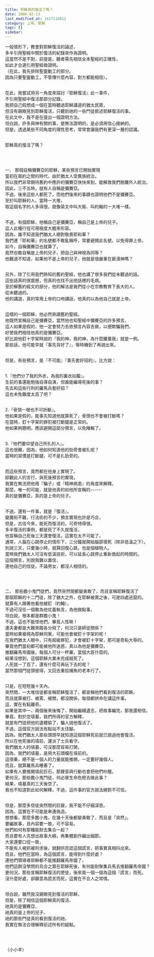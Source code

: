 ```yaml
---
title: 耶穌真的復活了嗎？
date: 2006-02-13
last_modified_at: 1617116012
category: 上帝、耶穌
tags: []
sidebar: 
---
```


<p>一般情形下，教會對耶穌復活的論述，<br/>
多半引用聖經中關於復活的紀錄來作為證明。<br/>
這當然不是不對，前提是，聽者需先相信全本聖經的正確性，<br/>
如此才合適引用聖經做證明。<br/>
（在此，我先排除聖靈動工的部分。<br/>
因為只要聖靈動工，不管傳什麼內容，對方都能相信）。</p>
<p><br/>
在此，我嘗試用另一角度來探討『耶穌復活』此一事件，<br/>
不引用聖經中復活那部分記錄。<br/>
我把自己假想成一個在當時聽過耶穌講道的猶太民眾，<br/>
但沒有親眼見到耶穌復活，只聽到祂的一些門徒敘述耶穌復活的事。<br/>
在此文中，我不是在提出一個證明方法。<br/>
坦白說，許多與神有關的事，是無法證明的，是必須用信心接納的。<br/>
但是，透過某些不同角度的理性思考，常常會讓我們有更深一層的認識。</p>
<p><br/>
耶穌真的復活了嗎？</p>
<p> </p>
<p><br/>
一、 那個自稱彌賽亞的耶穌，某些預言已開始實現<br/>
當初在兩約之間的時代，由於猶太人受異族統治，<br/>
所以我們非常期待舊約中應許的彌賽亞快快來到，能解救我們脫離外人統治。<br/>
因此，三不五時，就有人自稱是彌賽亞。<br/>
不過，後來這些人都死了，而他們後來的事蹟也證明他們不是彌賽亞。<br/>
至於叫耶穌的人，當時一大堆，<br/>
取這個名字的人多得很，就像英文中叫大衛、叫約翰的一大堆一樣。</p>
<p><br/>
不過，有個耶穌，他稱自己是彌賽亞，稱自己是上帝的兒子。<br/>
這人此種行徑可用極度大膽來形容。<br/>
因為，誰不知道我們猶太人絕對敬畏耶和華？<br/>
我們連『耶和華』的名號都不敢亂稱呼，常要避開此名號，以免得罪上帝。<br/>
如今，自稱彌賽亞也就算了，<br/>
竟然也敢自稱是上帝的兒子，把自己與神視為同等？<br/>
他難道不知道，如果他不是上帝的兒子，他就是很嚴重在褻瀆神嗎？</p>
<p><br/>
另外，除了引用我們熟知的舊約聖經，他也講了很多我們從未聽過的話。<br/>
這些話真的很震撼，但真的也找不出他話裡的毛病。<br/>
至於解舊約經文的部分，他的解法是我們從小在宗教教育下長大的人，<br/>
從未聽過的。<br/>
他的講道，真的常用上帝的口吻講話，他真的以為他自己就是上帝。</p>
<p><br/>
這樣的一個耶穌，他必然熟讀舊約聖經。<br/>
他既然宣稱自己是彌賽亞，當然他也知聖經中彌賽亞的許多預言。<br/>
這人如果是假的，他一定會努力去依預言內容去做，以便欺騙我們，<br/>
好使我們相信他真的是彌賽亞。<br/>
好比說他釘十字架時說的『我的神，我的神，為什麼離棄我』就是一例。<br/>
那些話，他可能早就『事先背好了』，等時機到了再說出來。</p>
<p><br/>
但是，有些預言，是『不可能』『事先套好招的』，比方說：</p>
<p><br/>
1.『他們分了我的外衣，為我的裏衣拈鬮』。<br/>
生前的事還能勉強自導自演，但誰能編導死後的事？<br/>
先去和這些行刑的羅馬兵套好招？<br/>
這也未免難度太高了吧？</p>
<p><br/>
2.『骨頭一根也不可折斷』。<br/>
他如果是假的，能事先知道他就算死了，骨頭也不會被打斷嗎？<br/>
在當時，釘十字架的罪犯被打斷腿是正常的。<br/>
他如果夠聰明，應該避開這部分預言，以免賭輸了。</p>
<p><br/>
3.『他們要仰望自己所扎的人』。<br/>
這也很難，因為，他如何知道他的肋旁會被扎呢？<br/>
當時的習慣是打斷腿，可不是扎肋旁的。</p>
<p><br/>
而這些預言，竟然都在他身上實現了。<br/>
綜觀此人的言行，與死後預言的實現，<br/>
我實在無法把他用『騙子』或『精神病患』的角度來解釋。<br/>
那麼，唯一的可能，就是他真的如他所宣稱的------<br/>
真的是彌賽亞，真的是上帝的兒子。</p>
<p><br/>
不過，還有一件事，就是『復活』。<br/>
變魔術不難，行法術的不少，預言實現也許是巧合，<br/>
但是，古往今來，能死而復活的，可奇特得很。<br/>
多半復活的事例，都是死了不久就復活，<br/>
他宣稱自己死後三天還會復活，這實在太不可能了。<br/>
通常，人腦在心跳停止的情形下，三分鐘就開始腦部壞死（除非低溫之下）。<br/>
別說三天，只要幾小時，就算回復心跳，也是個植物人。<br/>
當時我們猶太人可沒有低溫技術，可以延長心跳停止重新救起的時間的。<br/>
這個預言，別說我難以置信，<br/>
連他自己的信徒，不論男女，都沒人相信的。</p>
<p> </p>
<p><br/>
二、 那些膽小鬼門徒們，竟然突然間都變勇敢了，而且宣稱耶穌復活了<br/>
那個耶穌的十二門徒，除了猶大之外，在耶穌被賣之後，可是四處逃竄的。<br/>
就算有人跟著他看他被釘（約翰），<br/>
不過可沒任一個敢為他仗義執言，為他做點事。<br/>
坦白說，根本都是群膽小鬼！<br/>
不過，這也不能怪他們，畢竟人性嘛！<br/>
連夫妻都是大難來臨各分飛了，何況只是師徒關係？<br/>
當時如果被視為耶穌同黨，可能也會被釘十字架的呢！<br/>
在我們猶太人眼中，只有超級罪犯，才會被釘十字架，那可是奇恥大辱的。<br/>
畢竟他們當初都可能被他所迷惑，真以為他是彌賽亞，<br/>
推翻羅馬帝國後，每個人可分一杯羹，當個大臣什麼的。<br/>
結果沒想到，這個耶穌大業未完成就死了。<br/>
人死就一了百了，還有什麼可再玩下去的呢？<br/>
當然那個門徒頭彼得，又回去重拾捕魚的老本行了。</p>
<p><br/>
只是，在短短幾十天內，<br/>
突然間，一大堆信徒都宣稱耶穌復活了，都宣稱他們看到復活的耶穌。<br/>
而且就算被打、被罵、被關，都沒關係，每個都拼命在講這件事。<br/>
這，實在有點離奇。<br/>
如果是其中一、兩個後來後悔了，開始繼續遺志，把故事編完，那我還相信。<br/>
畢竟，對於空墳墓，我們所得的官方解釋，<br/>
就是有門徒把他的遺體偷了，騙人說他復活了。<br/>
不過，這個官方說法有點站不太住腳。<br/>
因為，我們猶太人那些頭頭早就知道這個耶穌死前就已說過他會復活，<br/>
所以在他死後的墳前，還派了士兵看守。<br/>
我們猶太人的墳墓，可沒那麼容易打開，<br/>
因為，我們的墳墓，是用大石頭檔在墳前的。<br/>
這很重，絕不是一個人的力量就能推開，一定要好幾個人。<br/>
而且，就算羅馬兵睡著了，<br/>
如果有人要推開墳前巨石，那聲音與行動也會把他們吵醒。<br/>
更何況，那些膽小鬼門徒，何必冒生命危險去做此事？<br/>
結果，墳墓真的三天後空了。<br/>
我也不知道對此如何解釋，不過，這件事的官方說法絕對不可信。</p>
<p><br/>
但是，那麼多信徒突然間的巨變，我不能不仔細深思。<br/>
因為，這實在不可能是串連偽造。<br/>
想想看，那麼多膽小鬼，在幾十天後都變勇敢了，而且是「突然」。<br/>
要編故事，且內容要一致，可不容易。<br/>
他們如何有那種能耐去集合一起？<br/>
而且要有人先想出故事大綱，再集體創作編出細節。<br/>
大家還要口徑一致，<br/>
不能有人被抓被刑求後，就翻供否認這個謊言，把事實真相抖出來。<br/>
而且，他們在當時，為這個謊言，能得到什麼好處？<br/>
連他們領導者耶穌都不能推翻羅馬帝國了，<br/>
他們這群沒學問的烏合之眾在耶穌死後，有何能耐聚集兵馬去推翻羅馬帝國？<br/>
更何況，那些宣稱耶穌復活的使徒，後來竟一個一個為這個『謊言』而死。<br/>
沒什麼好處，卻願意為謊言而死，這實在不合人之常情。</p>
<p><br/>
坦白說，雖然我沒親眼見到復活的耶穌，<br/>
但是，除了相信這個耶穌真的復活、<br/>
祂真的是彌賽亞、<br/>
祂真的是上帝的兒子、<br/>
祂的那些門徒真的看到復活的祂，<br/>
我實在無法合理解釋前述所有的疑點。</p>
<p> </p>
<p><br/>
（小小羊）</p>

